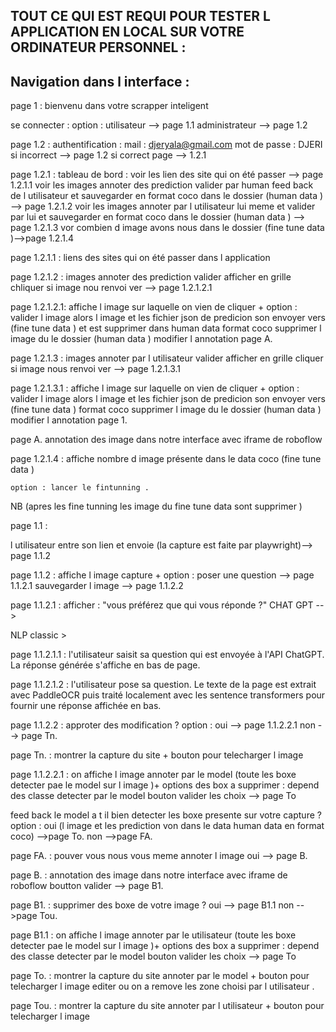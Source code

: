 ## TOUT CE QUI EST REQUI POUR TESTER L APPLICATION EN LOCAL SUR VOTRE ORDINATEUR PERSONNEL : 


## Navigation dans l interface : 
page 1 : 
bienvenu dans votre scrapper inteligent 

se connecter : 
	option : utilisateur --> page 1.1
		 administrateur --> page 1.2

page 1.2 :
authentification :
	mail : djeryala@gmail.com
	mot de passe : DJERI
si incorrect --> page 1.2
si correct page --> 1.2.1

page 1.2.1 : 
tableau de bord : 
	voir les lien des site qui on été passer --> page 1.2.1.1
	voir les images annoter des prediction valider par human feed back de l utilisateur et sauvegarder en format coco dans le dossier (human data )  --> page 1.2.1.2
	voir les images annoter par l utilisateur lui meme et valider par lui et sauvegarder en format coco dans le dossier (human data )  --> page 1.2.1.3
	vor combien d image avons nous dans le dossier (fine tune data )-->page 1.2.1.4


page 1.2.1.1 : 
liens des sites qui on été passer dans l application

page 1.2.1.2 : 
images annoter des prediction valider afficher en grille 
chliquer si image nou renvoi ver --> page 1.2.1.2.1

page 1.2.1.2.1: 
affiche l image sur laquelle on vien de cliquer +
option : 
	valider l image alors l image et les fichier json de predicion son envoyer vers (fine tune data ) et est supprimer dans human data
 format coco
	supprimer l image du le dossier (human data )
	modifier l annotation page A.

page 1.2.1.3 : 
images annoter par l utilisateur valider afficher en grille 
cliquer si image nous renvoi ver --> page 1.2.1.3.1

page 1.2.1.3.1 : 
affiche l image sur laquelle on vien de cliquer +
option : 
	valider l image alors l image et les fichier json de predicion son envoyer vers (fine tune data )
 format coco
	supprimer l image du le dossier (human data )
	modifier l annotation page 1. 	

page A. 
annotation des image dans notre interface avec iframe de roboflow

page 1.2.1.4 : 
	affiche nombre d image présente dans le data coco (fine tune data )

	option : lancer le fintunning .
NB (apres les fine tunning les image du fine tune data sont supprimer )


page 1.1 : 

l utilisateur entre son lien et envoie (la capture est faite par playwright)--> page 1.1.2

page 1.1.2 :
affiche l image capture + 
option : 
	poser une question --> page 1.1.2.1
	sauvegarder l image --> page 1.1.2.2

page 1.1.2.1 :
afficher : "vous préférez que qui vous réponde ?"
CHAT GPT -->

 NLP classic >

page 1.1.2.1.1 :
l'utilisateur saisit sa question qui est envoyée à l'API ChatGPT.
La réponse générée s'affiche en bas de page.


page 1.1.2.1.2 :
l'utilisateur pose sa question.
Le texte de la page est extrait avec PaddleOCR puis traité localement avec les sentence transformers pour fournir une réponse affichée en bas.

page 1.1.2.2 : 
approter des modification ?
option : 
	oui --> page 1.1.2.2.1
	non -->	page Tn.
	
page Tn. : 
montrer la capture du site + bouton pour telecharger l image  



page 1.1.2.2.1 : 
on affiche l image annoter par le model  (toute les boxe detecter pae le model sur l image )+ 
options des box a supprimer  : 
	depend des classe detecter par le model 
bouton valider les choix --> page To

feed back
 le model a t il  bien detecter les boxe presente sur votre capture ?
option : 
	oui (l image et les prediction von dans le data human data en format coco) -->page To.
	non -->page FA.


page FA. :
 pouver vous nous vous meme annoter l image 
oui --> page B. 

page B. :
annotation des image dans notre interface avec iframe de roboflow
boutton valider --> page B1.

page B1. : 
supprimer des boxe de votre image ?
oui --> page B1.1
non -->page Tou.

page B1.1 :
on affiche l image annoter par le utilisateur  (toute les boxe detecter pae le model sur l image )+ 
options des box a supprimer  : 
	depend des classe detecter par le model 
bouton valider les choix --> page To




page To. : 
montrer la capture du site annoter par le model + bouton pour telecharger l image editer ou on a remove les zone choisi par l utilisateur .

page Tou. : 
montrer la capture du site annoter par l utilisateur + bouton pour telecharger l image 






